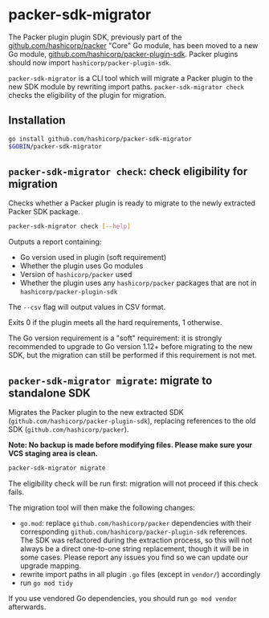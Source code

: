 # packer-sdk-migrator

The Packer plugin plugin SDK, previously part of the [github.com/hashicorp/packer](https://github.com/hashicorp/packer) "Core" Go module, has been moved to a new Go module, [github.com/hashicorp/packer-plugin-sdk](https://github.com/hashicorp/packer-plugin-sdk). Packer plugins should now import `hashicorp/packer-plugin-sdk`.

`packer-sdk-migrator` is a CLI tool which will migrate a Packer plugin to the new SDK module by rewriting import paths. `packer-sdk-migrator check` checks the eligibility of the plugin for migration.

## Installation

```sh
go install github.com/hashicorp/packer-sdk-migrator
$GOBIN/packer-sdk-migrator
```

## `packer-sdk-migrator check`: check eligibility for migration

Checks whether a Packer plugin is ready to migrate to the newly extracted Packer SDK package.

```sh
packer-sdk-migrator check [--help]
```

Outputs a report containing:
 - Go version used in plugin (soft requirement)
 - Whether the plugin uses Go modules
 - Version of `hashicorp/packer` used
 - Whether the plugin uses any `hashicorp/packer` packages that are not in `hashicorp/packer-plugin-sdk`

The `--csv` flag will output values in CSV format.

Exits 0 if the plugin meets all the hard requirements, 1 otherwise.

The Go version requirement is a "soft" requirement: it is strongly recommended to upgrade to Go version 1.12+ before migrating to the new SDK, but the migration can still be performed if this requirement is not met.

## `packer-sdk-migrator migrate`: migrate to standalone SDK

Migrates the Packer plugin to the new extracted SDK (`github.com/hashicorp/packer-plugin-sdk`), replacing references to the old SDK (`github.com/hashicorp/packer`).

**Note: No backup is made before modifying files. Please make sure your VCS staging area is clean.**

```sh
packer-sdk-migrator migrate
```

The eligibility check will be run first: migration will not proceed if this check fails.

The migration tool will then make the following changes:
 - `go.mod`: replace `github.com/hashicorp/packer` dependencies with their corresponding `github.com/hashicorp/packer-plugin-sdk` references. The SDK was refactored during the extraction process, so this will not always be a direct one-to-one string replacement, though it will be in some cases. Please report any issues you find so we can update our upgrade mapping.
 - rewrite import paths in all plugin `.go` files (except in `vendor/`) accordingly
 - run `go mod tidy`

If you use vendored Go dependencies, you should run `go mod vendor` afterwards.
